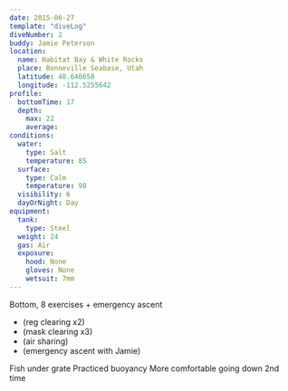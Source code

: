 ```yaml
---
date: 2015-06-27
template: "diveLog"
diveNumber: 2
buddy: Jamie Peterson
location:
  name: Habitat Bay & White Rocks
  place: Bonneville Seabase, Utah
  latitude: 40.646658
  longitude: -112.5255642
profile:
  bottomTime: 17
  depth:
    max: 22
    average:
conditions:
  water:
    type: Salt
    temperature: 85
  surface:
    type: Calm
    temperature: 98
  visibility: 6
  dayOrNight: Day
equipment:
  tank:
    type: Steel
  weight: 24
  gas: Air
  exposure:
    hood: None
    gloves: None
    wetsuit: 7mm
---
```

Bottom, 8 exercises + emergency ascent
* (reg clearing x2)
* (mask clearing x3)
* (air sharing)
* (emergency ascent with Jamie)

Fish under grate
Practiced buoyancy
More comfortable going down 2nd time
